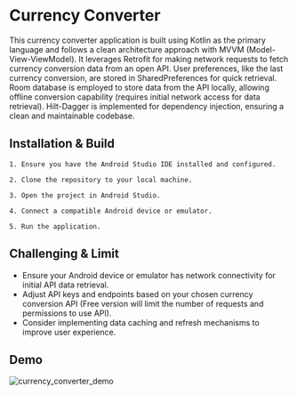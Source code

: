 
# Currency Converter

This currency converter application is built using Kotlin as the primary language and follows a clean architecture approach with MVVM (Model-View-ViewModel). It leverages Retrofit for making network requests to fetch currency conversion data from an open API. User preferences, like the last currency conversion, are stored in SharedPreferences for quick retrieval. Room database is employed to store data from the API locally, allowing offline conversion capability (requires initial network access for data retrieval). Hilt-Dagger is implemented for dependency injection, ensuring a clean and maintainable codebase.


## Installation & Build
    1. Ensure you have the Android Studio IDE installed and configured.

    2. Clone the repository to your local machine.

    3. Open the project in Android Studio.

    4. Connect a compatible Android device or emulator.

    5. Run the application.
    
## Challenging & Limit

- Ensure your Android device or emulator has network connectivity for initial API data retrieval.
- Adjust API keys and endpoints based on your chosen currency conversion API (Free version will limit the number of requests and permissions to use API).
- Consider implementing data caching and refresh mechanisms to improve user experience.
## Demo
![currency_converter_demo](https://github.com/user-attachments/assets/8c0b0dbd-ce59-432f-bf24-46ce293f4425)

